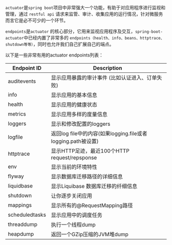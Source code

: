 `actuator`是`spring boot`项目中非常强大一个功能，有助于对应用程序进行监视和管理，通过 `restful api` 请求来监管、审计、收集应用的运行情况，针对微服务而言它是必不可少的一个环节。

`endpoints`是`actuator` 的核心部分，它用来监视应用程序及交互，`spring-boot-actuator`中已经内置了非常多的 `endpoints（health、info、beans、httptrace、shutdown等等）`，同时也允许我们自己扩展自己的端点。

以下是一些非常有用的actuator endpoints列表：

| Endpoint ID    | Description                                                  |
| -------------- | ------------------------------------------------------------ |
| auditevents    | 显示应用暴露的审计事件 (比如认证进入、订单失败)              |
| info           | 显示应用的基本信息                                           |
| health         | 显示应用的健康状态                                           |
| metrics        | 显示应用多样的度量信息                                       |
| loggers        | 显示和修改配置的loggers                                      |
| logfile        | 返回log file中的内容(如果logging.file或者logging.path被设置) |
| httptrace      | 显示HTTP足迹，最近100个HTTP request/repsponse                |
| env            | 显示当前的环境特性                                           |
| flyway         | 显示数据库迁移路径的详细信息                                 |
| liquidbase     | 显示Liquibase 数据库迁移的纤细信息                           |
| shutdown       | 让你逐步关闭应用                                             |
| mappings       | 显示所有的@RequestMapping路径                                |
| scheduledtasks | 显示应用中的调度任务                                         |
| threaddump     | 执行一个线程dump                                             |
| heapdump       | 返回一个GZip压缩的JVM堆dump                                  |


